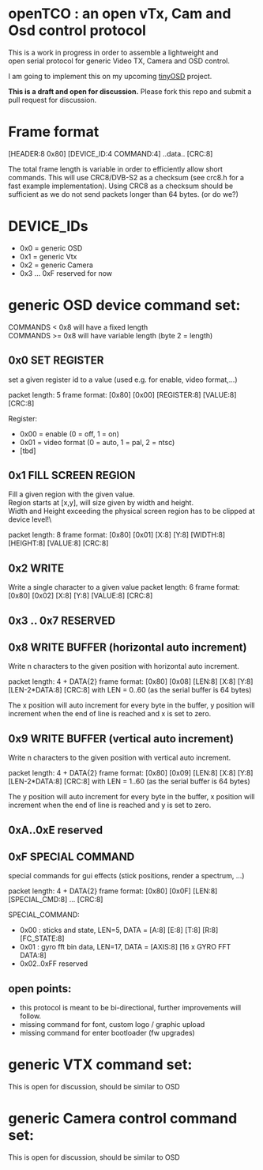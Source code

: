 # openTCO : an open vTx, Cam and Osd control protocol

This is a work in progress in order to assemble a lightweight and \
open serial protocol for generic Video TX, Camera and OSD control.

I am going to implement this on my upcoming 
[tinyOSD](https://www.youtube.com/watch?v=USWiuCVAzIQ) project.

**This is a draft and open for discussion.**
Please fork this repo and submit a pull request for discussion.

# Frame format

[HEADER:8 0x80] [DEVICE_ID:4 COMMAND:4]  ..data.. [CRC:8]

The total frame length is variable in order to efficiently allow short commands.
This will use CRC8/DVB-S2 as a checksum (see crc8.h for a fast example implementation).
Using CRC8 as a checksum should be sufficient as we do not send packets longer than 64 bytes. (or do we?)

# DEVICE_IDs

- 0x0 = generic OSD
- 0x1 = generic Vtx
- 0x2 = generic Camera
- 0x3 ... 0xF reserved for now

# generic OSD device command set:

COMMANDS  < 0x8 will have a fixed length \
COMMANDS >= 0x8 will have variable length (byte 2 = length)

## 0x0 SET REGISTER
set a given register id to a value (used e.g. for enable, video format,...)

packet length: 5
frame format: [0x80] [0x00] [REGISTER:8] [VALUE:8] [CRC:8]

Register:
- 0x00 = enable (0 = off, 1 = on)
- 0x01 = video format (0 = auto, 1 = pal, 2 = ntsc)
- [tbd]

## 0x1 FILL SCREEN REGION
Fill a given region with the given value.\
Region starts at [x,y], will size given by width and height.\
Width and Height exceeding the physical screen region has to be clipped at device level!\

packet length: 8
frame format: [0x80] [0x01] [X:8] [Y:8] [WIDTH:8] [HEIGHT:8] [VALUE:8] [CRC:8]

## 0x2 WRITE 

Write a single character to a given value
packet length: 6
frame format: [0x80] [0x02] [X:8] [Y:8] [VALUE:8] [CRC:8]


## 0x3 .. 0x7 RESERVED

## 0x8 WRITE BUFFER (horizontal auto increment)
Write n characters to the given position with horizontal auto increment.

packet length: 4 + DATA{2}
frame format: [0x80] [0x08] [LEN:8] [X:8] [Y:8] [LEN-2*DATA:8] [CRC:8]
with LEN = 0..60 (as the serial buffer is 64 bytes)

The x position will auto increment for every byte in the buffer,
y position will increment when the end of line is reached and x is set to zero.

## 0x9 WRITE BUFFER (vertical auto increment)
Write n characters to the given position with vertical auto increment.

packet length: 4 + DATA{2}
frame format: [0x80] [0x09] [LEN:8] [X:8] [Y:8] [LEN-2*DATA:8] [CRC:8]
with LEN = 1..60 (as the serial buffer is 64 bytes)

The y position will auto increment for every byte in the buffer,
x position will increment when the end of line is reached and y is set to zero.

## 0xA..0xE reserved

## 0xF SPECIAL COMMAND
special commands for gui effects (stick positions, render a spectrum, ...)

packet length: 4 + DATA{2}
frame format: [0x80] [0x0F] [LEN:8] [SPECIAL_CMD:8] ... [CRC:8]

SPECIAL_COMMAND:
- 0x00 : sticks and state, LEN=5, DATA = [A:8] [E:8] [T:8] [R:8] [FC_STATE:8]
- 0x01 : gyro fft bin data, LEN=17, DATA = [AXIS:8] [16 x GYRO FFT DATA:8]
- 0x02..0xFF reserved

## open points:

- this protocol is meant to be bi-directional, further improvements will follow.
- missing command for font, custom logo / graphic upload
- missing command for enter bootloader (fw upgrades)


# generic VTX command set:

This is open for discussion, should be similar to OSD



# generic Camera control command set:

This is open for discussion, should be similar to OSD


